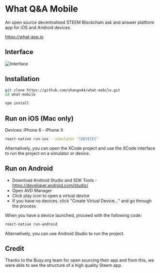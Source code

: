 # What Q&A Mobile

An open source decentralised STEEM Blockchain ask and answer platform app for iOS and Android devices.

https://what-app.io 

## Interface

![Interface](https://steemitimages.com/DQmSUiBYaMvhZDx8BRGfMrggkvGd44joUxmJDaz3euofEwW/image.png)

## Installation

```bash
git clone https://github.com/shango44/what-mobile.git
cd what-mobile

npm install
```

## Run on iOS (Mac only)

Devices: iPhone 6 - iPhone X

```bash
react-native run-ios --simulator "[DEVICE]"
```

Alternatively, you can open the XCode project and use the XCode interface to run the project on a simulator or device.

## Run on Android

* Download Android Studio and SDK Tools - https://developer.android.com/studio/
* Open AVD Manager
* Click play icon to open a virtual device
* If you have no devices, click "Create Virtual Device..." and go through the process

When you have a device launched, proceed with the following code:

```bash
react-native run-android
```

Alternatively, you can use Android Studio to run the project.

## Credit

Thanks to the Busy.org team for open sourcing their app and from this, we were able to see the structure of a high quality Steem app.